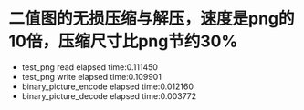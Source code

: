 # 二值图的无损压缩与解压，速度是png的10倍，压缩尺寸比png节约30%
* test\_png read elapsed time:0.111450
* test\_png write elapsed time:0.109901
* binary\_picture\_encode elapsed time:0.012160
* binary\_picture\_decode elapsed time:0.003772
